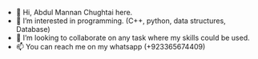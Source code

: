 - 👋 Hi, Abdul Mannan Chughtai here.
- 👀 I’m interested in programming. (C++, python, data structures, Database)
- 💞️ I’m looking to collaborate on any task where my skills could be used.
- 📫 You can reach me on my whatsapp (+923365674409)

<!---
Chughtaie/Chughtaie is a ✨ special ✨ repository because its `README.md` (this file) appears on your GitHub profile.
You can click the Preview link to take a look at your changes.
--->
